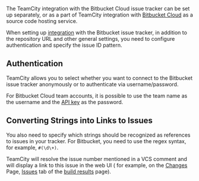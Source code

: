 [//]: # (title: Bitbucket Cloud)
[//]: # (auxiliary-id: Bitbucket Cloud)

The TeamCity integration with the Bitbucket Cloud issue tracker can be set up separately, or as a part of TeamCity integration with [Bitbucket Cloud](integrating-teamcity-with-vcs-hosting-services.md#Connecting+to+Bitbucket+Cloud) as a source code hosting service.

When setting up [integration](integrating-teamcity-with-issue-tracker.md#Enabling+Issue+Tracker+Integration) with the Bitbucket issue tracker, in addition to the repository URL and other general settings, you need to configure authentication and specify the issue ID pattern.

## Authentication

TeamCity allows you to select whether you want to connect to the Bitbucket issue tracker anonymously or to authenticate via username/password.

<tip>

For Bitbucket Cloud team accounts, it is possible to use the team name as the username and the [API key](https://developer.atlassian.com/bitbucket/api/2/reference/meta/authentication#api-key) as the password.
</tip>

## Converting Strings into Links to Issues

You also need to specify which strings should be recognized as references to issues in your tracker. For Bitbucket, you need to use the regex syntax, for example, `#(\d\+)`.

TeamCity will resolve the issue number mentioned in a VCS comment  and will display a link to this issue in the web UI ( for example, on the [Changes](working-with-build-results.md#Changes) Page, [Issues](working-with-build-results.md#Related+Issues) tab of the [build results](working-with-build-results.md) page).

